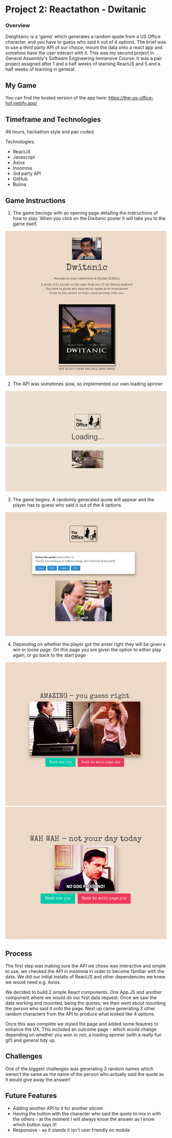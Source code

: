 # Project 2: Reactathon - Dwitanic

### Overview
Dwightanic is a 'game' which generates a random quote from a US Office character, and you have to guess who said it out of 4 options. The brief was to use a third party API of our choice, mount the data onto a react app and somehow have the user interact with it.
This was my second project in General Assembly's Software Engineering Immersive Course. It was a pair project assigned after 1 and a half weeks of learning ReactJS and 5 and a half weeks of learning in general.

## My Game
You can find the hosted version of the app here: https://the-us-office-hof.netlify.app/

## Timeframe and Technologies
48 hours, hackathon style and pair coded.

Technologies:
- ReactJS
- Javascript
- Axios
- Insomnia
- 3rd party API
- GitHub
- Bulma

## Game Instructions
1. The game becings with an opening page detailing the instructions of how to play. When you click on the Dwitanic poster it will take you to the game itself.

![Start Page](src/styles/Screenshots/intro-page.png)

2. The API was sometimes slow, so implemented our own loading spinner

![Loading Spinner](src/styles/Screenshots/Loading-spinner.png)

3. The game begins. A randomly generated quote will appear and the player has to guess who said it out of the 4 options.

![Game page](src/styles/Screenshots/Game-Page.png)

4. Depending on whether the player got the anser right they will be given a win or loose page. On this page you are given the option to either play again, or go back to the start page

![Win Page](src/styles/Screenshots/Game-won.png) ![Loose Page](src/styles/Screenshots/Game-lost.png)

## Process
The first step was making sure the API we chose was interactive and simple to use, we checked the API in insomnia in order to become familiar with the data. We did our initial installs of ReactJS and other dependencies we knew we would need e.g. Axios.

We decided to build 2 simple React components. One App.JS and another component where we would do our first data request. Once we saw the data working and mounted, being the quotes, we then went about mounting the person who said it onto the page. Next up came generating 3 other random characters from the API to produce what looked like 4 options.

Once this was complete we styled the page and added some feautres to enhance the UX. This included an outcome page - which would change depending on whether you won or not, a loading spinner (with a really fun gif) and general tidy up.

## Challenges
One of the biggest challenges was generating 3 random names which weren't the same as the name of the person who actually said the quote as it would give away the answer!

## Future Features
- Adding another API to it for another sitcom
- Having the button with the character who said the quote to mix in with the others - at the moment I will always know the answer as I know which button says it!
- Responsive - as it stands it isn't user friendly on mobile
